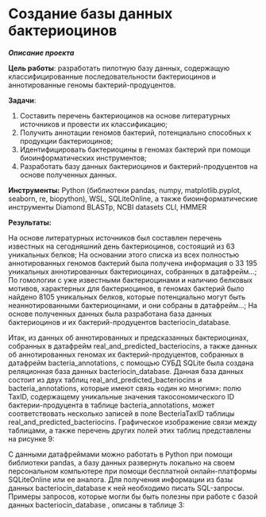 # Создание базы данных бактериоцинов

***Описание проекта***

 **Цель	работы**:	разработать	пилотную	базу	данных,	содержащую	классифицированные
 последовательности	бактериоцинов	и	аннотированные	геномы	бактерий-продуцентов.
 
 **Задачи**:
 1.	Составить	перечень	бактериоцинов	на	основе	литературных	источников	и	провести	их
 классификацию;
 2.	Получить	аннотации	геномов	бактерий,	потенциально	способных	к	продукции
 бактериоцинов;
 3.	Идентифицировать	бактериоцины	в	геномах	бактерий	при	помощи	биоинформатических
 инструментов;
 4.	Разработать	базу	данных	бактериоцинов	и	бактерий-продуцентов	на	основе	полученных
 данных.

**Инструменты:** Python (библиотеки pandas, numpy, matplotlib.pyplot, seaborn, re, biopython), WSL, SQLiteOnline, а также биоинформатические инструменты Diamond BLASTp, NCBI datasets CLI, HMMER 

**Результаты:**

На основе литературных источников был составлен перечень известных на сегодняшний день бактериоцинов, состоящий из 63 уникальных белков;
На основании этого списка из всех полностью аннотированных геномов бактерий была получена информация о 33 195 уникальных аннотированных бактериоцинах, собранных в датафрейм...;
По гомологии с уже известными бактериоцинами и наличию белковых мотивов, характерных для бактериоцинов, в геномах бактерий было найдено 8105 уникальных белков, которые потенциально могут быть неаннотированными бактериоцинами, и они собраны в датафрейм...;
На основе полученных данных была разработана база данных
бактериоцинов и их бактерий-продуцентов bacteriocin_database.


Итак, из данных об аннотированных и предсказанных бактериоцинах, собранных в датафрейм real_and_predicted_bacteriocins, а также данных об аннотированных геномах их бактерий-продуцентов, собранных в датафрейм bacteria_annotations, с помощью СУБД SQLite была создана реляционная база данных bacteriocin_database.
Данная база данных состоит из двух таблиц real_and_predicted_bacteriocins и bacteria_annotations, которые имеют связь «один ко многим»: полю TaxID, содержащему уникальные значения такосономического ID бактерии-продуцента в таблице bacteria_annotations, может соответствовать несколько записей в поле BecteriaTaxID таблицы real_and_predicted_bacteriocins. Графическое изображение связи между таблицами, а также перечень других полей этих таблиц представлены на рисунке 9:



С данными датафреймами можно работать в Python при помощи библиотеки pandas, а базу данных развернуть локально на своем персональном компьютере при помощи бесплатной онлайн-платформы SQLiteOnline или ее аналога. Для получения информации из базы данных bacteriocin_database к ней необходимо писать SQL-запросы. Примеры запросов, которые могли бы быть полезны при работе с базой данных bacteriocin_database , описаны в таблице 3:
